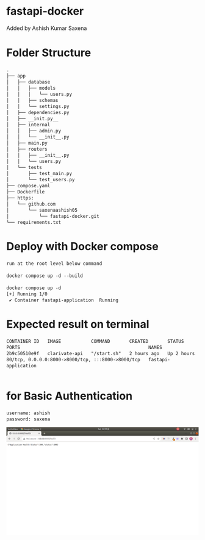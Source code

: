 # fastapi-docker

Added by Ashish Kumar Saxena

# Folder Structure

```
.
├── app
│   ├── database
│   │   ├── models
│   │   │   └── users.py
│   │   ├── schemas
│   │   └── settings.py
│   ├── dependencies.py
│   ├── __init.py__
│   ├── internal
│   │   ├── admin.py
│   │   └── __init__.py
│   ├── main.py
│   ├── routers
│   │   ├── __init__.py
│   │   └── users.py
│   └── tests
│       ├── test_main.py
│       └── test_users.py
├── compose.yaml
├── Dockerfile
├── https:
│   └── github.com
│       └── saxenaashish05
│           └── fastapi-docker.git
└── requirements.txt

```
# Deploy with Docker compose

```
run at the root level below command

docker compose up -d --build

docker compose up -d
[+] Running 1/0
 ✔ Container fastapi-application  Running 
```
# Expected result on terminal
```
CONTAINER ID   IMAGE           COMMAND       CREATED       STATUS       PORTS                                               NAMES
2b9c50510e9f   clarivate-api   "/start.sh"   2 hours ago   Up 2 hours   80/tcp, 0.0.0.0:8000->8000/tcp, :::8000->8000/tcp   fastapi-application


```
# for Basic Authentication
```
username: ashish
password: saxena
```

![page](Screenshot-from-2024-03-09-22-53-55.png)

